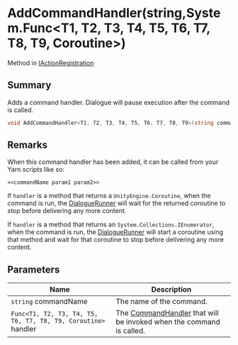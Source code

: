 # AddCommandHandler(string,System.Func\<T1, T2, T3, T4, T5, T6, T7, T8, T9, Coroutine>)

Method in [IActionRegistration](./)

## Summary

Adds a command handler. Dialogue will pause execution after the command is called.

```csharp
void AddCommandHandler<T1, T2, T3, T4, T5, T6, T7, T8, T9>(string commandName, System.Func<T1, T2, T3, T4, T5, T6, T7, T8, T9, Coroutine> handler);
```

## Remarks

When this command handler has been added, it can be called from your Yarn scripts like so:

```
<<commandName param1 param2>>
```

If `handler` is a method that returns a `UnityEngine.Coroutine`, when the command is run, the [DialogueRunner](../yarn.unity.dialoguerunner/) will wait for the returned coroutine to stop before delivering any more content.

If `handler` is a method that returns an `System.Collections.IEnumerator`, when the command is run, the [DialogueRunner](../yarn.unity.dialoguerunner/) will start a coroutine using that method and wait for that coroutine to stop before delivering any more content.

## Parameters

| Name                                                          | Description                                                                                              |
| ------------------------------------------------------------- | -------------------------------------------------------------------------------------------------------- |
| `string` commandName                                          | The name of the command.                                                                                 |
| `Func<T1, T2, T3, T4, T5, T6, T7, T8, T9, Coroutine>` handler | The [CommandHandler](../../yarn/yarn.commandhandler.md) that will be invoked when the command is called. |
